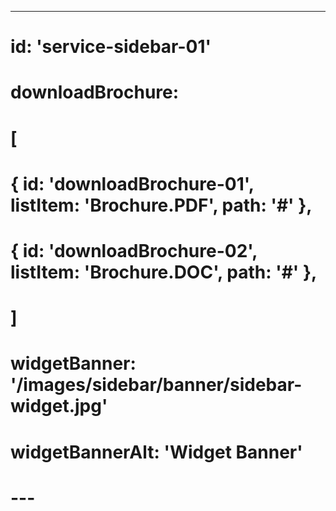 ---

# id: 'service-sidebar-01'

# downloadBrochure:

# [

# { id: 'downloadBrochure-01', listItem: 'Brochure.PDF', path: '#' },

# { id: 'downloadBrochure-02', listItem: 'Brochure.DOC', path: '#' },

# ]

# widgetBanner: '/images/sidebar/banner/sidebar-widget.jpg'

# widgetBannerAlt: 'Widget Banner'

# ---
